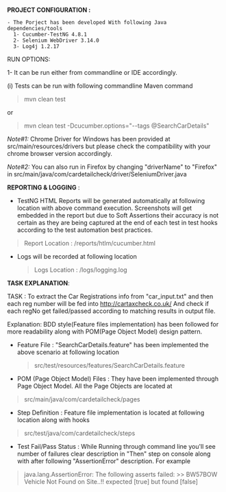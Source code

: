 
**PROJECT CONFIGURATION :**
    
    - The Porject has been developed With following Java dependencies/tools
      1- Cucumber-TestNG 4.8.1
      2- Selenium WebDriver 3.14.0
      3- Log4j 1.2.17

RUN OPTIONS:

1- It can be run either from commandline or IDE accordingly. 


 
 (i) Tests can be run with following commandline Maven command
 
   > mvn clean test
 
  or
   
   > mvn clean test -Dcucumber.options="--tags @SearchCarDetails"
  
 *Note#1:* Chrome Driver for Windows has been provided at src/main/resources/drivers but please check the compatibility 
       with your chrome browser version accordingly.
 
 *Note#2:* You can also run in Firefox by changing "driverName" to "Firefox" in src/main/java/com/cardetailcheck/driver/SeleniumDriver.java     
       
**REPORTING & LOGGING** :   

 - TestNG HTML Reports will be generated automatically at following location with above command execution. 
  Screenshots will get embedded in the report but due to Soft Assertions their accuracy is not certain as they are being 
  captured at the end of each test in test hooks according to the test automation best practices.
 
  > Report Location : <root>/reports/htlm/cucumber.html
 
 - Logs will be recorded at following location
   
   > Logs Location : <root>/logs/logging.log
  
**TASK EXPLANATION**:

TASK : To extract the Car Registrations info from "car_input.txt" and then each reg number will be fed into http://cartaxcheck.co.uk/
         And check if each regNo get failed/passed according to matching results in output file.
 
Explanation: BDD style(Feature files implementation) has been followed for more readability along with POM(Page Object Model) 
            design pattern. 
  
  - Feature File : "SearchCarDetails.feature" has been implemented the above scenario at following location
      > src/test/resources/features/SearchCarDetails.feature
  
  - POM (Page Object Model) Files : They have been implemented through Page Object Model. All the Page Objects are located at 
   >  src/main/java/com/cardetailcheck/pages
  
  - Step Definition : Feature file implementation is located at following location along with hooks
   >  src/test/java/com/cardetailcheck/steps

  - Test Fail/Pass Status : While Running through command line you'll see number of failures clear description in "Then" step
   on console along with after following "AssertionError" description. For example
   > java.lang.AssertionError: The following asserts failed:
    >> BW57BOW Vehicle Not Found on Site..!! expected [true] but found [false]
